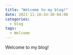 ```yaml
---
title: "Welcome to my blog!"
date: 2021-11-10:34:30-04:00
categories:
  - blog
tags:
  - Welcome
---
```


Welcome to my blog!
